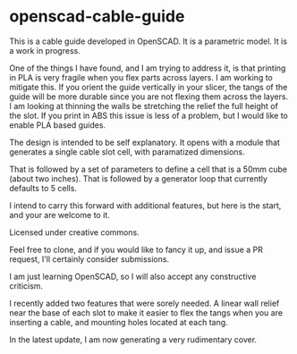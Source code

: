 # openscad-cable-guide
This is a cable guide developed in OpenSCAD. It is a parametric model. It is a work in progress.

One of the things I have found, and I am trying to address it, is that printing in PLA is very fragile when you flex parts across layers. I am working to mitigate this. If you orient the guide vertically in your slicer, the tangs of the guide will be more durable since you are not flexing them across the layers. I am looking at thinning the walls be stretching the relief the full height of the slot. If you print in ABS this issue is less of a problem, but I would like to enable PLA based guides.

The design is intended to be self explanatory.
It opens with a module that generates a single cable slot cell, with paramatized dimensions.

That is followed by a set of parameters to define a cell that is a 50mm cube (about two inches).
That is followed by a generator loop that currently defaults to 5 cells.

I intend to carry this forward with additional features, but here is the start, and your are welcome to it.

Licensed under creative commons.

Feel free to clone, and if you would like to fancy it up, and issue a PR request, I'll certainly consider submissions.

I am just learning OpenSCAD, so I will also accept any constructive criticism.

I recently added two features that were sorely needed. A linear wall relief near the base of each slot to make it easier to flex the tangs when you are inserting a cable, and mounting holes located at each tang.

In the latest update, I am now generating a very rudimentary cover.

